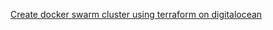 
[Create docker swarm cluster using terraform on digitalocean](https://github.com/vijayendrar/devsecops/tree/main/Hashicorp/Terraform/DigitalOcean-docker-swarm)